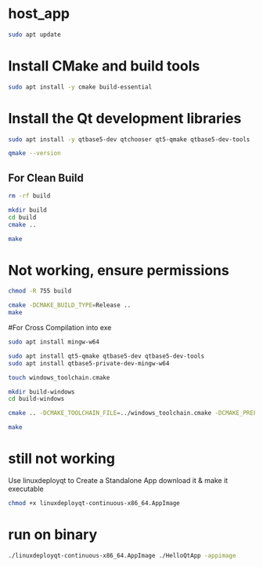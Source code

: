 # host_app
```bash
sudo apt update
```
# Install CMake and build tools
```bash
sudo apt install -y cmake build-essential
```
# Install the Qt development libraries
```bash
sudo apt install -y qtbase5-dev qtchooser qt5-qmake qtbase5-dev-tools

qmake --version
```
## For Clean Build
```bash
rm -rf build

mkdir build
cd build
cmake ..

make
```
# Not working, ensure permissions
```bash
chmod -R 755 build

cmake -DCMAKE_BUILD_TYPE=Release ..
make
```

#For Cross Compilation into exe
```bash
sudo apt install mingw-w64

sudo apt install qt5-qmake qtbase5-dev qtbase5-dev-tools
sudo apt install qtbase5-private-dev-mingw-w64

touch windows_toolchain.cmake

mkdir build-windows
cd build-windows

cmake .. -DCMAKE_TOOLCHAIN_FILE=../windows_toolchain.cmake -DCMAKE_PREFIX_PATH=/usr/x86_64-w64-mingw32

make
```

# still not working

Use linuxdeployqt to Create a Standalone App
download it & make it executable
```bash
chmod +x linuxdeployqt-continuous-x86_64.AppImage
```
# run on binary
```bash
./linuxdeployqt-continuous-x86_64.AppImage ./HelloQtApp -appimage
```
